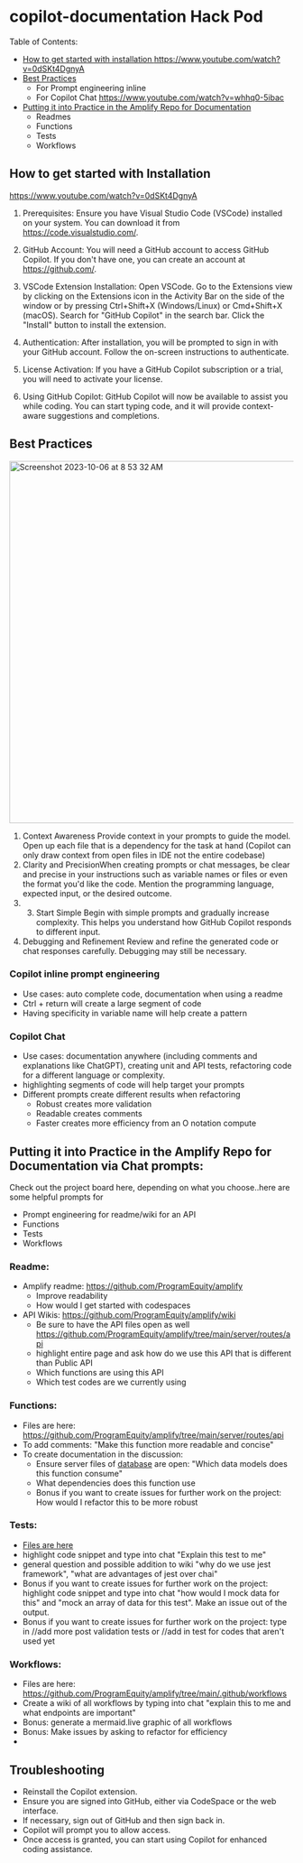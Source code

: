 # copilot-documentation Hack Pod 
Table of Contents: 
- [How to get started with installation ](https://github.com/ProgramEquity/copilot-documentation/tree/main#how-to-get-started-with-installation)https://www.youtube.com/watch?v=0dSKt4DgnyA
- [Best Practices](https://github.com/ProgramEquity/copilot-documentation/blob/main/README.md#best-practices)
  - For Prompt engineering inline
  - For Copilot Chat https://www.youtube.com/watch?v=whhq0-5ibac
- [Putting it into Practice in the Amplify Repo for Documentation](https://github.com/ProgramEquity/copilot-documentation/blob/main/README.md#putting-it-into-practice-in-the-amplify-repo-for-documentation-via-chat-prompts)
  - Readmes
  - Functions
  - Tests
  - Workflows
 

## How to get started with Installation 
https://www.youtube.com/watch?v=0dSKt4DgnyA

1. Prerequisites:
Ensure you have Visual Studio Code (VSCode) installed on your system. You can download it from https://code.visualstudio.com/.

2. GitHub Account:
You will need a GitHub account to access GitHub Copilot. If you don't have one, you can create an account at https://github.com/.

3. VSCode Extension Installation:
Open VSCode.
Go to the Extensions view by clicking on the Extensions icon in the Activity Bar on the side of the window or by pressing Ctrl+Shift+X (Windows/Linux) or Cmd+Shift+X (macOS).
Search for "GitHub Copilot" in the search bar.
Click the "Install" button to install the extension.
4. Authentication:
After installation, you will be prompted to sign in with your GitHub account. Follow the on-screen instructions to authenticate.

5. License Activation:
If you have a GitHub Copilot subscription or a trial, you will need to activate your license.
6. Using GitHub Copilot:
GitHub Copilot will now be available to assist you while coding. You can start typing code, and it will provide context-aware suggestions and completions.

## Best Practices 
<img width="642" alt="Screenshot 2023-10-06 at 8 53 32 AM" src="https://github.com/ProgramEquity/copilot-documentation/assets/9143339/690ade6b-9b2f-4b5d-a404-835b475015b5">

1. Context Awareness
Provide context in your prompts to guide the model. Open up each file that is a dependency for the task at hand (Copilot can only draw context from open files in IDE not the entire codebase) 
2. Clarity and PrecisionWhen creating prompts or chat messages, be clear and precise in your instructions such as variable names or files or even the format you'd like the code. Mention the programming language, expected input, or the desired outcome.
3. 3. Start Simple
Begin with simple prompts and gradually increase complexity. This helps you understand how GitHub Copilot responds to different input.
4. Debugging and Refinement
Review and refine the generated code or chat responses carefully. Debugging may still be necessary.

### Copilot inline prompt engineering
- Use cases: auto complete code, documentation when using a readme 
- Ctrl + return will create a large segment of code
- Having specificity in variable name will help create a pattern 

### Copilot Chat
- Use cases: documentation anywhere (including comments and explanations like ChatGPT), creating unit and API tests, refactoring code for a different language or complexity. 
- highlighting segments of code will help target your prompts
- Different prompts create different results when refactoring
  - Robust creates more validation
  - Readable creates comments
  - Faster creates more efficiency from an O notation compute

## Putting it into Practice in the Amplify Repo for Documentation via Chat prompts: 
Check out the project board here, depending on what you choose..here are some helpful prompts for
- Prompt engineering for readme/wiki for an API
- Functions
- Tests
- Workflows

### Readme: 
- Amplify readme: https://github.com/ProgramEquity/amplify
  - Improve readability
  - How would I get started with codespaces 
- API Wikis: https://github.com/ProgramEquity/amplify/wiki
  - Be sure to have the API files open as well https://github.com/ProgramEquity/amplify/tree/main/server/routes/api
  - highlight entire page and ask how do we use this API that is different than Public API
  - Which functions are using this API
  - Which test codes are we currently using 

### Functions: 
- Files are here: https://github.com/ProgramEquity/amplify/tree/main/server/routes/api
- To add comments: "Make this function more readable and concise"
- To create documentation in the discussion:
  - Ensure server files of [database](https://github.com/ProgramEquity/amplify/tree/main/server/db) are open: "Which data models does this function consume"
  - What dependencies does this function use
  - Bonus if you want to create issues for further work on the project: How would I refactor this to be more robust

### Tests: 
 - [Files are here](https://github.com/ProgramEquity/amplify/tree/main/server/__tests__)
 - highlight code snippet and type into chat "Explain this test to me"
 - general question and possible addition to wiki "why do we use jest framework", "what are advantages of jest over chai"
 - Bonus if you want to create issues for further work on the project: highlight code snippet and type into chat "how would I mock data for this" and "mock an array of data for this test". Make an issue out of the output. 
 - Bonus if you want to create issues for further work on the project: type in //add more post validation tests or //add in test for codes that aren't used yet

### Workflows:
- Files are here: https://github.com/ProgramEquity/amplify/tree/main/.github/workflows
- Create a wiki of all workflows by typing into chat "explain this to me and what endpoints are important" 
- Bonus: generate a mermaid.live graphic of all workflows
- Bonus: Make issues by asking to refactor for efficiency
- 


## Troubleshooting

- Reinstall the Copilot extension.
- Ensure you are signed into GitHub, either via CodeSpace or the web interface.
- If necessary, sign out of GitHub and then sign back in.
- Copilot will prompt you to allow access.
- Once access is granted, you can start using Copilot for enhanced coding assistance.
